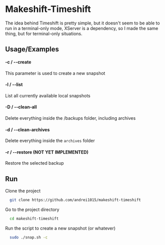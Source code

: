 # Makeshift-Timeshift

The idea behind Timeshift is pretty simple, but it doesn't seem to be able to run in a terminal-only mode, XServer is a dependency, so I made the same thing, but for terminal-only situations.

## Usage/Examples

#### -c / --create

This parameter is used to create a new snapshot

#### -l / --list

List all currently available local snapshots

#### -D / --clean-all

Delete everything inside the /backups folder, including archives

#### -d / --clean-archives

Delete everything inside the `archives` folder

#### -r / --restore (NOT YET IMPLEMENTED)

Restore the selected backup

## Run

Clone the project

```bash
  git clone https://github.com/andrei1015/makeshift-timeshift
```

Go to the project directory

```bash
  cd makeshift-timeshift
```

Run the script to create a new snapshot (or whatever)

```bash
  sudo ./snap.sh -c
```
